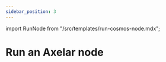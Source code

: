 ```yaml
---
sidebar_position: 3
---
```


import RunNode from "/src/templates/run-cosmos-node.mdx";


# Run an Axelar node

<RunNode />
